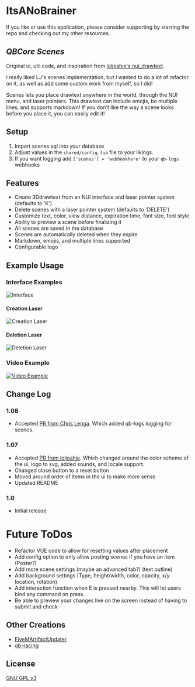 # ItsANoBrainer

If you like or use this application, please consider supporting by starring the repo and checking out my other resources.

## _QBCore Scenes_
Original ui, util code, and inspiration from [loljoshie's nui_drawtext](https://github.com/loljoshie/nui_drawtext).

I really liked LJ's scenes implementation, but I wanted to do a lot of refactor on it, as well as add some custom work from myself, so I did!

Scenes lets you place drawtext anywhere in the world, through the NUI menu, and laser pointers. This drawtext can include emojis, be multiple lines, and supports markdown! If you don't like the way a scene looks before you place it, you can easily edit it!

## Setup
1. Import scenes.sql into your database
2. Adjust values in the `shared/config.lua` file to your likings.
3. If you want logging add `['scenes'] = 'webhookhere'` to your `qb-logs` webhooks

## Features
* Create 3Ddrawtext from an NUI interface and laser pointer system (defaults to 'K')
* Delete scenes with a laser pointer system (defaults to 'DELETE')
* Customize text, color, view distance, expiration time, font size, font style
* Ability to preview a scene before finalizing it
* All scenes are saved in the database 
* Scenes are automatically deleted when they expire
* Markdown, emojis, and multiple lines supported
* Configurable logo

## Example Usage
### Interface Examples
![Interface](https://i.imgur.com/MfbG070.png)
#### Creation Laser
![Creation Laser](https://i.imgur.com/NtQZp8p.png)
#### Deletion Laser
![Deletion Laser](https://i.imgur.com/1KXEcN0.png)
### Video Example
[![Video Example](https://i.imgur.com/5VSfTke.png)](https://i.imgur.com/jfTlu9B.mp4)


## Change Log
### 1.08
* Accepted [PR from Chris Lenga](https://github.com/ItsANoBrainer/qb-scenes/pull/4). Which added qb-logs logging for scenes.
### 1.07
* Accepted [PR from loljoshie](https://github.com/ItsANoBrainer/qb-scenes/pull/1). Which changed around the color scheme of the ui, logo to svg, added sounds, and locale support.
* Changed close button to a reset button
* Moved around order of items in the ui to make more sense
* Updated README

### 1.0
* Initial release

# Future ToDos
* Refactor VUE code to allow for resetting values after placement
* Add config option to only allow posting scenes if you have an item (Poster?)
* Add more scene settings (maybe an advanced tab?) (text outline)
* Add background settings (Type, height/width, color, opacity, x/y location, rotation)
* Add interaction function when E is pressed nearby. This will let users bind any command on press.
* Be able to preview your changes live on the screen instead of having to submit and check

## Other Creations
* [FiveMArtifactUpdater](https://github.com/ItsANoBrainer/FiveMArtifactUpdater)
* [qb-racing](https://github.com/ItsANoBrainer/qb-racing)

## License
[GNU GPL v3](http://www.gnu.org/licenses/gpl-3.0.html)
